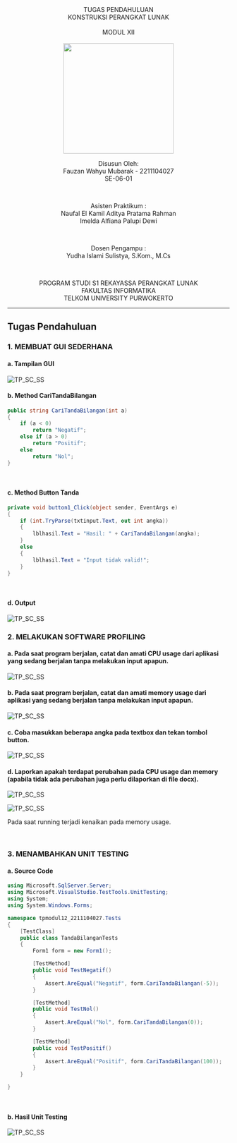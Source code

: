 <div align="center">
TUGAS PENDAHULUAN <br>
KONSTRUKSI PERANGKAT LUNAK <br>
<br>
MODUL XII <br>
<!-- JUDUL -->
 <br>

<img src="https://lac.telkomuniversity.ac.id/wp-content/uploads/2021/01/cropped-1200px-Telkom_University_Logo.svg-270x270.png" width="250px">

<br>

Disusun Oleh: <br>
Fauzan Wahyu Mubarak - 2211104027 <br>
SE-06-01 <br>

<br>

Asisten Praktikum : <br>
Naufal El Kamil Aditya Pratama Rahman <br>
Imelda Alfiana Palupi Dewi <br>

<br>

Dosen Pengampu : <br>
Yudha Islami Sulistya, S.Kom., M.Cs <br>

<br>

PROGRAM STUDI S1 REKAYASSA PERANGKAT LUNAK <br>
FAKULTAS INFORMATIKA <br> 
TELKOM UNIVERSITY PURWOKERTO <br>

</div>

---
Tugas Pendahuluan
---

### 1. MEMBUAT GUI SEDERHANA

#### a. Tampilan GUI

![TP_SC_SS](/12_Performance_Analysis_Unit_Testing_dan_Debugging/img/GUI-TP.png)
<br>

#### b. Method CariTandaBilangan

```csharp
public string CariTandaBilangan(int a)
{
    if (a < 0)
        return "Negatif";
    else if (a > 0)
        return "Positif";
    else
        return "Nol";
}
```
<br>

#### c. Method Button Tanda

```csharp
private void button1_Click(object sender, EventArgs e)
{
    if (int.TryParse(txtinput.Text, out int angka))
    {
        lblhasil.Text = "Hasil: " + CariTandaBilangan(angka);
    }
    else
    {
        lblhasil.Text = "Input tidak valid!";
    }
}
```
<br>

#### d. Output

![TP_SC_SS](/12_Performance_Analysis_Unit_Testing_dan_Debugging/img/output-TP.png)
<br>

### 2. MELAKUKAN SOFTWARE PROFILING

#### a. Pada saat program berjalan, catat dan amati CPU usage dari aplikasi yang sedang berjalan tanpa melakukan input apapun.

![TP_SC_SS](/12_Performance_Analysis_Unit_Testing_dan_Debugging/img/idle-TP.png)
<br>

#### b. Pada saat program berjalan, catat dan amati memory usage dari aplikasi yang sedang berjalan tanpa melakukan input apapun. 

![TP_SC_SS](/12_Performance_Analysis_Unit_Testing_dan_Debugging/img/run-TP.png)
<br>

#### c. Coba masukkan beberapa angka pada textbox dan tekan tombol button.

![TP_SC_SS](/12_Performance_Analysis_Unit_Testing_dan_Debugging/img/run2-TP.png)
<br>

#### d. Laporkan apakah terdapat perubahan pada CPU usage dan memory (apabila tidak ada perubahan juga perlu dilaporkan di file docx).

![TP_SC_SS](/12_Performance_Analysis_Unit_Testing_dan_Debugging/img/cpu-usage.png)
<br>

![TP_SC_SS](/12_Performance_Analysis_Unit_Testing_dan_Debugging/img/memory-usage.png)

Pada saat running terjadi kenaikan pada memory usage.

<br>

### 3. MENAMBAHKAN UNIT TESTING 

#### a. Source Code

```csharp
using Microsoft.SqlServer.Server;
using Microsoft.VisualStudio.TestTools.UnitTesting;
using System;
using System.Windows.Forms;

namespace tpmodul12_2211104027.Tests
{
    [TestClass]
    public class TandaBilanganTests
    {
        Form1 form = new Form1(); 

        [TestMethod]
        public void TestNegatif()
        {
            Assert.AreEqual("Negatif", form.CariTandaBilangan(-5));
        }

        [TestMethod]
        public void TestNol()
        {
            Assert.AreEqual("Nol", form.CariTandaBilangan(0));
        }

        [TestMethod]
        public void TestPositif()
        {
            Assert.AreEqual("Positif", form.CariTandaBilangan(100));
        }
    }

}
```
<br>

#### b. Hasil Unit Testing

![TP_SC_SS](/12_Performance_Analysis_Unit_Testing_dan_Debugging/img/test-TP.png)